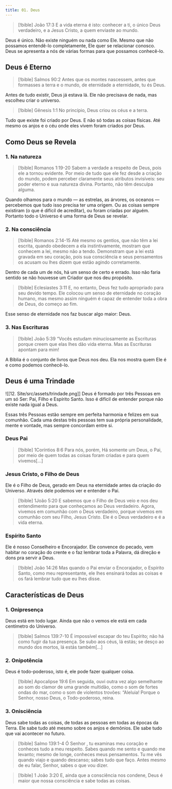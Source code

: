 ```yaml
---
title: 01. Deus
---
```


> [!bible] João 17:3
> E a vida eterna é isto: conhecer a ti, o único Deus verdadeiro, e a Jesus Cristo, a quem enviaste ao mundo.

Deus é único. Não existe ninguém ou nada como Ele. Mesmo que não possamos entendê-lo completamente, Ele quer se relacionar conosco. Deus se apresenta a nós de várias formas para que possamos conhecê-lo.
## Deus é Eterno

> [!bible] Salmos 90:2
> Antes que os montes nascessem, antes que formasses a terra e o mundo, de eternidade a eternidade, tu és Deus.

Antes de tudo existir, Deus já estava lá. Ele não precisava de nada, mas escolheu criar o universo.

> [!bible] Gênesis 1:1
> No princípio, Deus criou os céus e a terra. 

Tudo que existe foi criado por Deus. E não só todas as coisas físicas. Até mesmo os anjos e o céu onde eles vivem foram criados por Deus.
## Como Deus se Revela
### 1. Na natureza

> [!bible] Romanos 1:19-20
> Sabem a verdade a respeito de Deus, pois ele a tornou evidente. Por meio de tudo que ele fez desde a criação do mundo, podem perceber claramente seus atributos invisíveis: seu poder eterno e sua natureza divina. Portanto, não têm desculpa alguma.

Quando olhamos para o mundo — as estrelas, as árvores, os oceanos — percebemos que tudo isso precisa ter uma origem. Ou as coisas sempre existiram (o que é difícil de acreditar), ou foram criadas por alguém. Portanto todo o Universo é uma forma de Deus se revelar.
### 2. Na consciência

> [!bible] Romanos 2:14-15
> Até mesmo os gentios, que não têm a lei escrita, quando obedecem a ela instintivamente, mostram que conhecem a lei, mesmo não a tendo.  Demonstram que a lei está gravada em seu coração, pois sua consciência e seus pensamentos os acusam ou lhes dizem que estão agindo corretamente. 

Dentro de cada um de nós, há um senso de certo e errado. Isso não faria sentido se não houvesse um Criador que nos deu propósito.

> [!bible] Eclesiastes 3:11
> E, no entanto, Deus fez tudo apropriado para seu devido tempo. Ele colocou um senso de eternidade no coração humano, mas mesmo assim ninguém é capaz de entender toda a obra de Deus, do começo ao fim. 

Esse senso de eternidade nos faz buscar algo maior: Deus.
### 3. Nas Escrituras

> [!bible] João 5:39
> “Vocês estudam minuciosamente as Escrituras porque creem que elas lhes dão vida eterna. Mas as Escrituras apontam para mim!

A Bíblia é o conjunto de livros que Deus nos deu. Ela nos mostra quem Ele é e como podemos conhecê-lo.
## Deus é uma Trindade
![[12. Site/src/assets/trindade.png]]
Deus é formado por três Pessoas em um só Ser: Pai, Filho e Espírito Santo. Isso é difícil de entender porque não existe nada igual a Deus.

Essas três Pessoas estão sempre em perfeita harmonia e felizes em sua comunhão. Cada uma destas três pessoas tem sua própria persona­lidade, mente e vontade, mas sempre concordam entre si.
### Deus Pai

> [!bible] 1Coríntios 8:6
> Para nós, porém, Há somente um Deus, o Pai, por meio de quem todas as coisas foram criadas e para quem vivemos[...]

### Jesus Cristo, o Filho de Deus
Ele é o Filho de Deus, gerado em Deus na eternidade antes da criação do Universo. Através dele podemos ver e entender o Pai.

> [!bible] 1João 5:20
> E sabemos que o Filho de Deus veio e nos deu entendimento para que conheçamos ao Deus verdadeiro. Agora, vivemos em comunhão com o Deus verdadeiro, porque vivemos em comunhão com seu Filho, Jesus Cristo. Ele é o Deus verdadeiro e é a vida eterna.
### Espírito Santo
Ele é nosso Conselheiro e Encorajador. Ele convence do pecado, vem habitar no coração do crente e o faz lembrar toda a Palavra, dá direção e dons pra servir a Deus.

> [!bible] João 14:26
> Mas quando o Pai enviar o Encorajador, o Espírito Santo, como meu representante, ele lhes ensinará todas as coisas e os fará lembrar tudo que eu lhes disse. 
## Características de Deus
### 1. Onipresença
Deus está em todo lugar. Ainda que não o vemos ele está em cada centímetro do Universo.

> [!bible] Salmos 139:7-10
> É impossível escapar do teu Espírito; não há como fugir da tua presença. Se subo aos céus, lá estás; se desço ao mundo dos mortos, lá estás também[...]
### 2. Onipotência
Deus é todo-poderoso, isto é, ele pode fazer qualquer coisa.

> [!bible] Apocalipse 19:6
> Em seguida, ouvi outra vez algo semelhante ao som do clamor de uma grande multidão, como o som de fortes ondas do mar, como o som de violentos trovões: “Aleluia! Porque o Senhor, nosso Deus, o Todo-poderoso, reina.

### 3. Onisciência
Deus sabe todas as coisas, de todas as pessoas em todas as épocas da Terra. Ele sabe tudo até mesmo sobre os anjos e demônios. Ele sabe tudo que vai acontecer no futuro.

> [!bible] Salmo 139:1-4
> Ó Senhor , tu examinas meu coração e conheces tudo a meu respeito. Sabes quando me sento e quando me levanto; mesmo de longe, conheces meus pensamentos. Tu me vês quando viajo e quando descanso; sabes tudo que faço. Antes mesmo de eu falar, Senhor, sabes o que vou dizer.

> [!bible] 1 João 3:20
> E, ainda que a consciência nos condene, Deus é maior que nossa consciência e sabe todas as coisas. 
